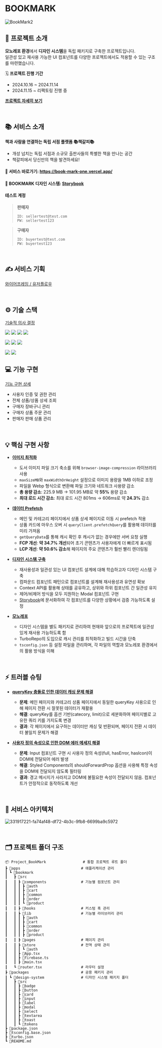# BOOKMARK

![BookMark2](https://github.com/user-attachments/assets/c99e2530-b41b-43d8-b56c-ec5a76a7135a)

## 📄 프로젝트 소개

**모노레포 환경**에서 **디자인 시스템**을 독립 패키지로 구축한 프로젝트입니다. <br/>
일관성 있고 재사용 가능한 UI 컴포넌트를 다양한 프로젝트에서도 적용할 수 있는 구조를 마련했습니다. <br/>

🗓️ **프로젝트 진행 기간**

- 2024.10.16 ~ 2024.11.14
- 2024.11.15 ~ 리팩토링 진행 중

**[프로젝트 자세히 보기](https://hajin-bangs-organization.gitbook.io/bookmark)**

<br/>

## 📚 서비스 소개

**책과 사람을 연결하는 독립 서점 플랫폼 📚책갈피📚**

- 개성 넘치는 독립 서점과 소규모 출판사들의 특별한 책을 만나는 공간
- 책갈피에서 당신만의 책을 발견하세요!

#### 📖 서비스 바로가기: **https://book-mark-one.vercel.app/**

#### 🎨 BOOKMARK 디자인 시스템: [Storybook](https://6732e743fa87136382932358-riclmiobvb.chromatic.com/)

#### 테스트 계정

> **판매자**
>
> ```
> ID: sellertest@test.com
> PW: sellertest123
> ```

> **구매자**
>
> ```
> ID: buyertest@test.com
> PW: buyertest123
> ```

<br/>

## ✍️ 서비스 기획

[와이어프레임 / 유저플로우](https://www.figma.com/design/UPjDRvoENfTvr7zULaWnlo/BookMark-Project?node-id=0-1&t=2WHokMtXiGDOWStx-1)

<br/>
 
## ⚙️ 기술 스택
[기술적 의사 결정](https://hajin-bangs-organization.gitbook.io/bookmark/undefined)

<img src="https://img.shields.io/badge/TypeScript-3178C6?style=for-the-badge&logo=TypeScript&logoColor=white"> <img src="https://img.shields.io/badge/React-61DAFB?style=for-the-badge&logo=React&logoColor=white"> <img src="https://img.shields.io/badge/Vite-646CFF?style=for-the-badge&logo=vite&logoColor=white"> <img src="https://img.shields.io/badge/Tailwindcss-06B6D4?style=for-the-badge&logo=tailwindcss&logoColor=white">

<img src="https://img.shields.io/badge/Zustand-1E4CC9?style=for-the-badge&logo=React&logoColor=white"> <img src="https://img.shields.io/badge/TanStack Query-FF4154?style=for-the-badge&logo=reactquery&logoColor=white"> <img src="https://img.shields.io/badge/React Hook Form-EC5990?style=for-the-badge&logo=reacthookform&logoColor=white">

<img src="https://img.shields.io/badge/Firebase-FFCA28?style=for-the-badge&logo=firebase&logoColor=white">

<img src="https://img.shields.io/badge/Vercel-000000?style=for-the-badge&logo=netlify&logoColor=white">

<br/>

## 💻 기능 구현

[기능 구현 상세](https://hajin-bangs-organization.gitbook.io/bookmark/undefined-1)

- 사용자 인증 및 권한 관리
- 전체 상품/상품 상세 조회
- 구매자 장바구니 관리
- 구매자 상품 주문 관리
- 판매자 판매 상품 관리

<br/>

## 💡 핵심 구현 사항

- **[이미지 최적화](https://hajin-bangs-organization.gitbook.io/bookmark/undefined-2/undefined)**

  - 도서 이미지 파일 크기 축소를 위해 `browser-image-compression` 라이브러리 사용
  - `maxSizeMB`와 `maxWidthOrHeight` 설정으로 이미지 용량을 1MB 이하로 조정
  - 파일을 Webp 형식으로 변환해 파일 크기와 네트워크 사용량 감소
  - **총 용량 감소**: 225.9 MB → 101.95 MB로 약 **55%** 용량 감소
  - **최대 로드 시간 감소**: 최대 로드 시간 801ms → 606ms로 약 **24.3%** 감소
    <br/>

- **[데이터 Prefetch](https://hajin-bangs-organization.gitbook.io/bookmark/undefined-2/prefetch)**

  - 메인 및 카테고리 페이지에서 상품 상세 페이지로 이동 시 prefetch 적용
  - 상품 카드에 마우스 오버 시 `queryClient.prefetchQuery`를 활용해 데이터를 미리 가져옴
  - `getQueryData`를 통해 캐시 확인 후 캐시가 없는 경우에만 서버 요청 실행
  - **FCP 개선**: **약 34.7% 개선**되어 초기 콘텐츠가 사용자에게 더 빠르게 표시됨
  - **LCP 개선**: **약 50.6% 감소**해 페이지의 주요 콘텐츠가 훨씬 빨리 렌더링됨
    <br/>

- **[디자인 시스템 구축](https://hajin-bangs-organization.gitbook.io/bookmark/undefined-2/undefined-1)**

  - 재사용성과 일관성 있는 UI 컴포넌트 설계에 대해 학습하고자 디자인 시스템 구축
  - 컴파운드 컴포넌트 패턴으로 컴포넌트를 설계해 재사용성과 유연성 확보
  - Context API를 활용해 상태를 공유하고, 상위와 하위 컴포넌트 간 일관성 유지
  - 제어/비제어 방식을 모두 지원하는 Modal 컴포넌트 구현
  - [Storybook](https://6732e743fa87136382932358-riclmiobvb.chromatic.com/?path=/docs/design-system-badge--docs)에 문서화하여 각 컴포넌트를 다양한 상황에서 검증 가능하도록 설정
    <br/>

- **[모노레포](https://hajin-bangs-organization.gitbook.io/bookmark/undefined-2/undefined-2)**
  - 디자인 시스템을 별도 패키지로 관리하여 현재와 앞으로의 프로젝트에 일관성 있게 재사용 가능하도록 함
  - TurboRepo의 도입으로 캐시 관리를 최적화하고 빌드 시간을 단축
  - `tsconfig.json` 등 설정 파일을 관리하며, 각 파일의 역할과 모노레포 환경에서의 활용 방식을 이해

<br/>

## ⚡️ 트러블 슈팅

- **[queryKey 충돌로 인한 데이터 캐싱 문제 해결](https://hajin-bangs-organization.gitbook.io/bookmark/undefined-3/querykey)**

  - **문제**: 메인 페이지와 카테고리 상품 페이지에서 동일한 queryKey 사용으로 인해 페이지 전환 시 잘못된 데이터가 재활용
  - **해결**: queryKey를 옵션 기반(catecory, limit)으로 세분화하여 페이지별로 고유한 쿼리 키를 가지도록 변경
  - **결과**: 각 페이지에서 요구하는 데이터만 캐싱 및 반환되며, 페이지 전환 시 데이터 불일치 문제가 해결
    <br/>

- **[사용자 정의 속성으로 인한 DOM 에러 메세지 해결](https://hajin-bangs-organization.gitbook.io/bookmark/undefined-3/undefined)**
  - **문제**: Input 컴포넌트 구현 시 사용자 정의 속성(full, hasError, hasIcon)이 DOM에 전달되어 에러 발생
  - **해결**: Styled Components의 shouldForwardProp 옵션을 사용해 특정 속성을 DOM에 전달되지 않도록 필터링
  - **결과**: 경고 메시지가 사라지고 DOM에 불필요한 속성이 전달되지 않음. 컴포넌트가 안정적으로 동작하도록 개선

<br/>

## 🔎 서비스 아키텍처

![331917221-fa74af48-df72-4b3c-9fb8-6699ba9c5972](https://github.com/user-attachments/assets/337aee2a-a83e-47f1-bb24-cafc78032e6a)

<br/>

## 🗂️ 프로젝트 폴더 구조

```
📦 Project_BookMark                 # 통합 프로젝트 루트 폴더
┣ 📂apps                            # 애플리케이션 관리
┃ ┗ 📂bookmark
┃   ┣ 📂src
┃   ┃ ┣ 📂components                # 기능별 컴포넌트 관리
┃   ┃ ┃ ┣ 📂auth
┃   ┃ ┃ ┣ 📂cart
┃   ┃ ┃ ┣ 📂common
┃   ┃ ┃ ┣ 📂order
┃   ┃ ┃ ┗ 📂product
┃   ┃ ┣ 📂hooks                     # 커스텀 훅 관리
┃   ┃ ┣ 📂lib                       # 기능별 라이브러리 관리
┃   ┃ ┃ ┣ 📂auth
┃   ┃ ┃ ┣ 📂cart
┃   ┃ ┃ ┣ 📂common
┃   ┃ ┃ ┣ 📂order
┃   ┃ ┃ ┣ 📂product
┃   ┃ ┣ 📂pages                     # 페이지 관리
┃   ┃ ┣ 📂store                     # 전역 상태 관리
┃   ┃ ┃ ┗ 📂auth
┃   ┃ ┣ 📜App.tsx
┃   ┃ ┣ 📜firebase.ts
┃   ┃ ┣ 📜main.tsx
┃   ┗ 📜router.tsx                  # 라우터 설정
┣ 📂packages                        # 공용 패키지 관리
┃ ┗ 📂design-system                 # 디자인 시스템 패키지 폴더
┃   ┣ 📂src
┃   ┃ ┣ 📂badge
┃   ┃ ┣ 📂button
┃   ┃ ┣ 📂card
┃   ┃ ┣ 📂input
┃   ┃ ┣ 📂label
┃   ┃ ┣ 📂modal
┃   ┃ ┣ 📂select
┃   ┃ ┣ 📂textarea
┃   ┃ ┣ 📂toast
┃   ┃ ┗ 📂tokens
┣ 📜package.json
┣ 📜tsconfig.base.json
┣ 📜turbo.json
┗ 📜README.md
```
